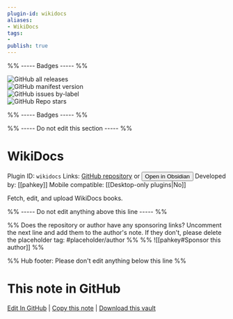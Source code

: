 ```yaml
---
plugin-id: wikidocs
aliases:
- WikiDocs
tags: 
- 
publish: true
---
```


%% ----- Badges ----- %%

![GitHub all releases](https://img.shields.io/github/downloads/pahkey/obsidian-wikidocs-plugin/total?color=573E7A&logo=github&style=for-the-badge)   
![GitHub manifest version](https://img.shields.io/github/manifest-json/v/pahkey/obsidian-wikidocs-plugin?color=573E7A&logo=github&style=for-the-badge)   
![GitHub issues by-label](https://img.shields.io/github/issues/pahkey/obsidian-wikidocs-plugin/help%20wanted?color=573E7A&logo=github&style=for-the-badge)   
![GitHub Repo stars](https://img.shields.io/github/stars/pahkey/obsidian-wikidocs-plugin?color=573E7A&logo=github&style=for-the-badge)

%% ----- Badges ----- %%

%% ----- Do not edit this section ----- %%

# WikiDocs

Plugin ID: `wikidocs`
Links: [GitHub repository](https://github.com/pahkey/obsidian-wikidocs-plugin) or [<button id=HH>Open in Obsidian</button>](obsidian://show-plugin?id=wikidocs)
Developed by: [[pahkey]]
Mobile compatible: [[Desktop-only plugins|No]]

Fetch, edit, and upload WikiDocs books.

%% ----- Do not edit anything above this line ----- %% 

%% Does the repository or author have any sponsoring links? Uncomment the next line and add them to the author's note. If they don't, please delete the placeholder tag: #placeholder/author %%
%% ![[pahkey#Sponsor this author]] %%

%% Hub footer: Please don't edit anything below this line %%

# This note in GitHub

<span class="git-footer">[Edit In GitHub](https://github.dev/obsidian-community/obsidian-hub/blob/main/02%20-%20Community%20Expansions/02.05%20All%20Community%20Expansions/Plugins/wikidocs.md "git-hub-edit-note") | [Copy this note](https://raw.githubusercontent.com/obsidian-community/obsidian-hub/main/02%20-%20Community%20Expansions/02.05%20All%20Community%20Expansions/Plugins/wikidocs.md "git-hub-copy-note") | [Download this vault](https://github.com/obsidian-community/obsidian-hub/archive/refs/heads/main.zip "git-hub-download-vault") </span>
